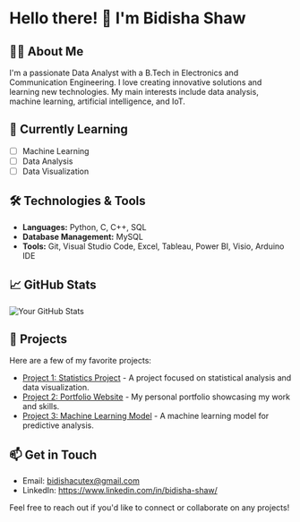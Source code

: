 # Hello there! 👋 I'm Bidisha Shaw

## 👩‍💻 About Me
I'm a passionate Data Analyst with a B.Tech in Electronics and Communication Engineering. I love creating innovative solutions and learning new technologies. My main interests include data analysis, machine learning, artificial intelligence, and IoT.

## 🌱 Currently Learning
- [ ] Machine Learning
- [ ] Data Analysis
- [ ] Data Visualization

## 🛠️ Technologies & Tools
- **Languages:** Python, C, C++, SQL
- **Database Management:** MySQL
- **Tools:** Git, Visual Studio Code, Excel, Tableau, Power BI, Visio, Arduino IDE

## 📈 GitHub Stats
![Your GitHub Stats](https://github-readme-stats.vercel.app/api?username=bidishacutex&show_icons=true&hide_border=true&theme=radical)

## 📂 Projects
Here are a few of my favorite projects:
- [Project 1: Statistics Project](https://github.com/bidishacutex/statistics_project) - A project focused on statistical analysis and data visualization.
- [Project 2: Portfolio Website](https://bidishashaw.in) - My personal portfolio showcasing my work and skills.
- [Project 3: Machine Learning Model](https://github.com/yourusername/ml-model) - A machine learning model for predictive analysis.

## 📫 Get in Touch
- Email: bidishacutex@gmail.com
- LinkedIn: https://www.linkedin.com/in/bidisha-shaw/

Feel free to reach out if you'd like to connect or collaborate on any projects!
